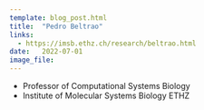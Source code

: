 ```yaml
---
template: blog_post.html
title:  "Pedro Beltrao"
links:
  - https://imsb.ethz.ch/research/beltrao.html
date:   2022-07-01
image_file:
---
```


- Professor of Computational Systems Biology
- Institute of Molecular Systems Biology ETHZ

<!--more-->

